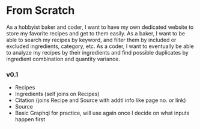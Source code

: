# From Scratch

As a hobbyist baker and coder, I want to have my own dedicated website to store my favorite recipes and get to them easily. As a baker, I want to be able to search my recipes by keyword, and filter them by included or excluded ingredients, category, etc. As a coder, I want to eventually be able to analyze my recipes by their ingredients and find possible duplicates by ingredient combination and quantity variance.

### v0.1

- Recipes
- Ingredients (self joins on Recipes)
- Citation (joins Recipe and Source with addtl info like page no. or link)
- Source
- Basic Graphql for practice, will use again once I decide on what inputs happen first
